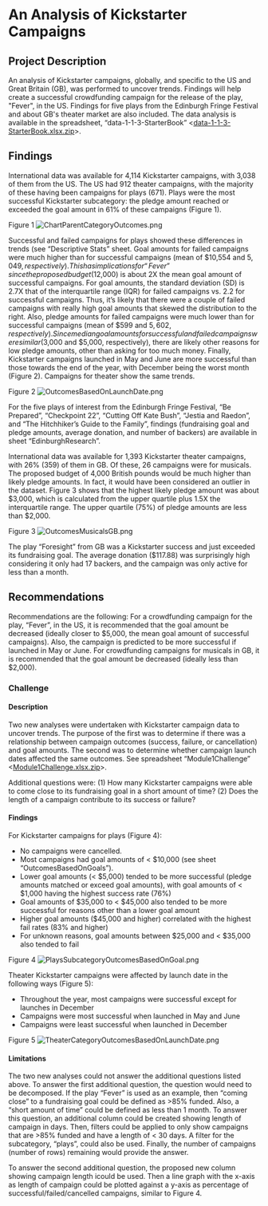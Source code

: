 # An Analysis of Kickstarter Campaigns

## Project Description
An analysis of Kickstarter campaigns, globally, and specific to the US and Great Britain (GB), was performed to uncover trends. Findings will help create a successful crowdfunding campaign for the release of the play, "Fever", in the US. Findings for five plays from the Edinburgh Fringe Festival and about GB's theater market are also included. The data analysis is available in the spreadsheet, “data-1-1-3-StarterBook” <[data-1-1-3-StarterBook.xlsx.zip](data-1-1-3-StarterBook.xlsx.zip)>.

## Findings
International data was available for 4,114 Kickstarter campaigns, with 3,038 of them from the US. The US had 912 theater campaigns, with the majority of these having been campaigns for plays (671). Plays were the most successful Kickstarter subcategory: the pledge amount reached or exceeded the goal amount in 61% of these campaigns (Figure 1).

Figure 1
![ChartParentCategoryOutcomes.png](ChartParentCategoryOutcomes.png)

Successful and failed campaigns for plays showed these differences in trends (see “Descriptive Stats” sheet. Goal amounts for failed campaigns were much higher than for successful campaigns (mean of $10,554 and $5,049, respectively). This has implications for “Fever” since the proposed budget ($12,000) is about 2X the mean goal amount of successful campaigns. For goal amounts, the standard deviation (SD) is 2.7X that of the interquartile range (IQR) for failed campaigns vs. 2.2 for successful campaigns. Thus, it’s likely that there were a couple of failed campaigns with really high goal amounts that skewed the distribution to the right. Also, pledge amounts for failed campaigns were much lower than for successful campaigns (mean of $599 and $5,602, respectively). Since median goal amounts for successful and failed campaigns were similar ($3,000 and $5,000, respectively), there are likely other reasons for low pledge amounts, other than asking for too much money. Finally, Kickstarter campaigns launched in May and June are more successful than those towards the end of the year, with December being the worst month (Figure 2). Campaigns for theater show the same trends.

Figure 2
![OutcomesBasedOnLaunchDate.png](OutcomesBasedOnLaunchDate.png)

For the five plays of interest from the Edinburgh Fringe Festival, “Be Prepared”, “Checkpoint 22”, “Cutting Off Kate Bush”, “Jestia and Raedon”, and “The Hitchhiker’s Guide to the Family”, findings (fundraising goal and pledge amounts, average donation, and number of backers) are available in sheet “EdinburghResearch”.

International data was available for 1,393 Kickstarter theater campaigns, with 26% (359) of them in GB. Of these, 26 campaigns were for musicals. The proposed budget of 4,000 British pounds would be much higher than likely pledge amounts. In fact, it would have been considered an outlier in the dataset. Figure 3 shows that the highest likely pledge amount was about $3,000, which is calculated from the upper quartile plus 1.5X the interquartile range. The upper quartile (75%) of pledge amounts are less than $2,000. 

Figure 3
![OutcomesMusicalsGB.png](OutcomesMusicalsGB.png)

The play “Foresight” from GB was a Kickstarter success and just exceeded its fundraising goal. The average donation ($117.88) was surprisingly high considering it only had 17 backers, and the campaign was only active for less than a month. 

## Recommendations
Recommendations are the following: For a crowdfunding campaign for the play, “Fever”, in the US, it is recommended that the goal amount be decreased (ideally closer to $5,000, the mean goal amount of successful campaigns). Also, the campaign is predicted to be more successful if launched in May or June. For crowdfunding campaigns for musicals in GB, it is recommended that the goal amount be decreased (ideally less than $2,000). 

### Challenge

#### Description
Two new analyses were undertaken with Kickstarter campaign data to uncover trends. The purpose of the first was to determine if there was a relationship between campaign outcomes (success, failure, or cancellation) and goal amounts. The second was to determine whether campaign launch dates affected the same outcomes. See spreadsheet “Module1Challenge” <[Module1Challenge.xlsx.zip](Module1Challenge.xlsx.zip)>.

Additional questions were:
(1) How many Kickstarter campaigns were able to come close to its fundraising goal in a short amount of time?
(2) Does the length of a campaign contribute to its success or failure?

#### Findings
For Kickstarter campaigns for plays (Figure 4):
* No campaigns were cancelled.
* Most campaigns had goal amounts of < $10,000 (see sheet “OutcomesBasedOnGoals”).
* Lower goal amounts (< $5,000) tended to be more successful (pledge amounts matched or exceed goal amounts), with goal amounts of < $1,000 having the highest success rate (76%)
* Goal amounts of $35,000 to < $45,000 also tended to be more successful for reasons other than a lower goal amount
* Higher goal amounts ($45,000 and higher) correlated with the highest fail rates (83% and higher)
* For unknown reasons, goal amounts between $25,000 and < $35,000 also tended to fail

Figure 4
![PlaysSubcategoryOutcomesBasedOnGoal.png](PlaysSubcategoryOutcomesBasedOnGoal.png)

Theater Kickstarter campaigns were affected by launch date in the following ways (Figure 5):
* Throughout the year, most campaigns were successful except for launches in December
* Campaigns were most successful when launched in May and June
* Campaigns were least successful when launched in December

Figure 5
![TheaterCategoryOutcomesBasedOnLaunchDate.png](TheaterCategoryOutcomesBasedOnLaunchDate.png)

#### Limitations
The two new analyses could not answer the additional questions listed above. To answer the first additional question, the question would need to be decomposed. If the play “Fever” is used as an example, then “coming close” to a fundraising goal could be defined as >85% funded. Also, a “short amount of time” could be defined as less than 1 month. To answer this question, an additional column could be created showing length of campaign in days. Then, filters could be applied to only show campaigns that are >85% funded and have a length of < 30 days. A filter for the subcategory, “plays”, could also be used. Finally, the number of campaigns (number of rows) remaining would provide the answer. 

To answer the second additional question, the proposed new column showing campaign length icould be used. Then a line graph with the x-axis as length of campaign could be plotted against a y-axis as percentage of successful/failed/cancelled campaigns, similar to Figure 4.
